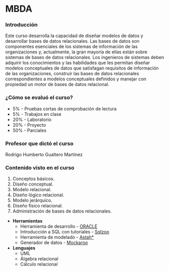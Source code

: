 # MBDA
### Introducción
Este curso desarrolla la capacidad de diseñar modelos de datos y desarrollar bases de datos relacionales.
Las bases de datos son componentes esenciales de los sistemas de información de las organizaciones y, actualmente, la gran mayoría de ellas están sobre sistemas de bases de datos relacionales. Los ingenieros de sistemas deben adquirir los conocimientos y las habilidades que les permitan diseñar modelos conceptuales de datos que satisfagan requisitos de información de las organizaciones, construir las bases de datos relacionales correspondientes a modelos conceptuales definidos y manejar con propiedad un motor de bases de datos relacional.
### ¿Cómo se evaluó el curso?
 - 5% - Pruebas cortas de comprobación de lectura
 - 5% - Trabajos en clase
 - 20% - Laboratorio
 - 20% - Proyecto
 - 50% - Parciales
### Profesor que dictó el curso
Rodrigo Humberto Gualtero Martínez
### Contenido visto en el curso
1. Conceptos básicos.
2. Diseño conceptual.
3. Modelo relacional.
4. Diseño lógico relacional.
5. Modelo jerárquico.
6. Diseño físico relacional.
7. Administración de bases de datos relacionales.
- **Herramientas**
	- Herramienta de desarrollo - [ORACLE](https://www.oracle.com/database/technologies/appdev/sqldeveloper-landing.html)
	- Introducción a SQL con tutoriales - [Sqlzoo](https://sqlzoo.net/wiki/SQL_Tutorial)
	- Herramienta de modelado - [Astah*](https://astah.net/)
	- Generador de datos - [Mockaroo](https://mockaroo.com/)
- **Lenguajes**
	- UML
	- Álgebra relacional
	- Cálculo relacional
